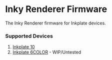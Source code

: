 # Inky Renderer Firmware
The Inky Renderer firmware for Inkplate devices.

### Supported Devices
1) [Inkplate 10](https://soldered.com/product/inkplate-10-9-7-e-paper-board-copy/)
2) [Inkplate 6COLOR](https://soldered.com/product/inkplate-6color-e-paper-display/) - WIP/Untested